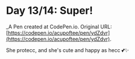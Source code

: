 # Day 13/14: Super!
 _A Pen created at CodePen.io. Original URL: [https://codepen.io/acupoftee/pen/ydZdvr](https://codepen.io/acupoftee/pen/ydZdvr).

 She protecc, and she's cute and happy as hecc 💕✨